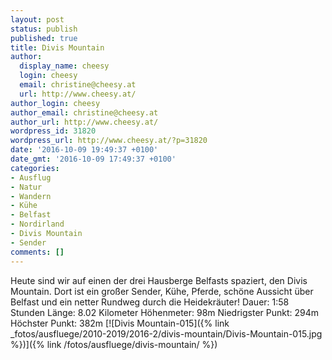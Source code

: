 ```yaml
---
layout: post
status: publish
published: true
title: Divis Mountain
author:
  display_name: cheesy
  login: cheesy
  email: christine@cheesy.at
  url: http://www.cheesy.at/
author_login: cheesy
author_email: christine@cheesy.at
author_url: http://www.cheesy.at/
wordpress_id: 31820
wordpress_url: http://www.cheesy.at/?p=31820
date: '2016-10-09 19:49:37 +0100'
date_gmt: '2016-10-09 17:49:37 +0100'
categories:
- Ausflug
- Natur
- Wandern
- Kühe
- Belfast
- Nordirland
- Divis Mountain
- Sender
comments: []
---
```

Heute sind wir auf einen der drei Hausberge Belfasts spaziert, den Divis Mountain. Dort ist ein großer Sender, Kühe, Pferde, schöne Aussicht über Belfast und ein netter Rundweg durch die Heidekräuter!
Dauer: 1:58 Stunden
Länge: 8.02 Kilometer
Höhenmeter: 98m
Niedrigster Punkt: 294m
Höchster Punkt: 382m
[![Divis Mountain-015]({% link _fotos/ausfluege/2010-2019/2016-2/divis-mountain/Divis-Mountain-015.jpg %})]({% link /fotos/ausfluege/divis-mountain/ %})
